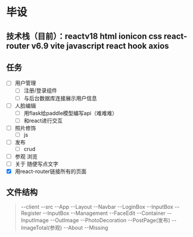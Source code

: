 # 毕设
## 技术栈（目前）：reactv18 html ionicon css react-router v6.9 vite javascript react hook axios

## 任务
- [ ] 用户管理
    - [ ] 注册/登录组件
    - [ ] 与后台数据库连接展示用户信息
- [ ] 人脸编辑
    - [ ] 用flask给paddle模型编写api（难难难）
    - [ ] 和react进行交互
- [ ] 照片修饰
    - [ ] js
- [ ] 发布
    - [ ] crud
- [ ] 参观
    浏览
- [ ] 关于
    随便写点文字
- [x] 用react-router链接所有的页面

## 文件结构
> --client 
>   --src 
>   --App 
>   --Layout 
>     --Navbar 
>   --LoginBox 
>   --InputBox 
>   --Register 
>   --InputBox 
>   --Management 
>   --FaceEdit 
>   --Container 
>     --InputImage 
>     --OutImage 
>   --PhotoDecoration 
>   --PostPage(发布) 
>   --ImageTotal(参观) 
>   --About 
>   --Missing


